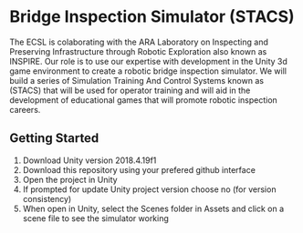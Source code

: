 # Bridge Inspection Simulator (STACS)

The ECSL is colaborating with the ARA Laboratory on Inspecting and Preserving Infrastructure through Robotic Exploration also known as INSPIRE. Our role is to use our expertise with development in the Unity 3d game environment to create a robotic bridge inspection simulator. We will build a series of Simulation Training And Control Systems known as (STACS) that will be used for operator training and will aid in the development of educational games that will promote robotic inspection careers.

## Getting Started

1. Download Unity version 2018.4.19f1
2. Download this repository using your prefered github interface
3. Open the project in Unity
4. If prompted for update Unity project version choose no (for version consistency)
5. When open in Unity, select the Scenes folder in Assets and click on a scene file to see the simulator working
